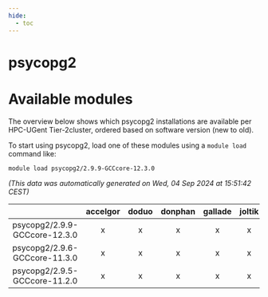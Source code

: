 ```yaml
---
hide:
  - toc
---
```


psycopg2
========

# Available modules


The overview below shows which psycopg2 installations are available per HPC-UGent Tier-2cluster, ordered based on software version (new to old).

To start using psycopg2, load one of these modules using a `module load` command like:

```shell
module load psycopg2/2.9.9-GCCcore-12.3.0
```

*(This data was automatically generated on Wed, 04 Sep 2024 at 15:51:42 CEST)*  

| |accelgor|doduo|donphan|gallade|joltik|shinx|skitty|
| :---: | :---: | :---: | :---: | :---: | :---: | :---: | :---: |
|psycopg2/2.9.9-GCCcore-12.3.0|x|x|x|x|x|x|x|
|psycopg2/2.9.6-GCCcore-11.3.0|x|x|x|x|x|-|x|
|psycopg2/2.9.5-GCCcore-11.2.0|x|x|x|x|x|-|x|
